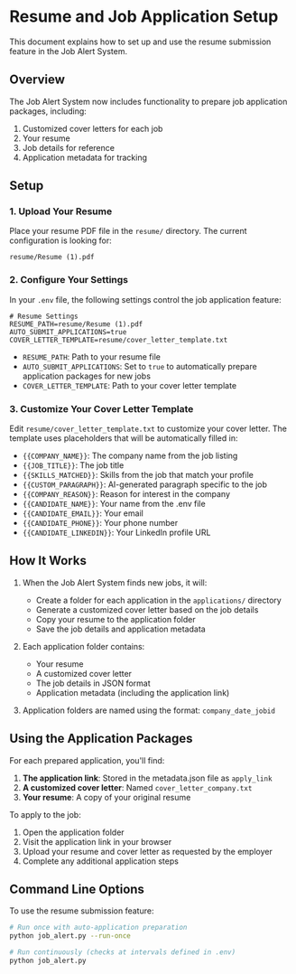 # Resume and Job Application Setup

This document explains how to set up and use the resume submission feature in the Job Alert System.

## Overview

The Job Alert System now includes functionality to prepare job application packages, including:

1. Customized cover letters for each job
2. Your resume
3. Job details for reference
4. Application metadata for tracking

## Setup

### 1. Upload Your Resume

Place your resume PDF file in the `resume/` directory. The current configuration is looking for:
```
resume/Resume (1).pdf
```

### 2. Configure Your Settings

In your `.env` file, the following settings control the job application feature:

```
# Resume Settings
RESUME_PATH=resume/Resume (1).pdf
AUTO_SUBMIT_APPLICATIONS=true
COVER_LETTER_TEMPLATE=resume/cover_letter_template.txt
```

- `RESUME_PATH`: Path to your resume file
- `AUTO_SUBMIT_APPLICATIONS`: Set to `true` to automatically prepare application packages for new jobs
- `COVER_LETTER_TEMPLATE`: Path to your cover letter template

### 3. Customize Your Cover Letter Template

Edit `resume/cover_letter_template.txt` to customize your cover letter. The template uses placeholders that will be automatically filled in:

- `{{COMPANY_NAME}}`: The company name from the job listing
- `{{JOB_TITLE}}`: The job title
- `{{SKILLS_MATCHED}}`: Skills from the job that match your profile
- `{{CUSTOM_PARAGRAPH}}`: AI-generated paragraph specific to the job
- `{{COMPANY_REASON}}`: Reason for interest in the company
- `{{CANDIDATE_NAME}}`: Your name from the .env file
- `{{CANDIDATE_EMAIL}}`: Your email
- `{{CANDIDATE_PHONE}}`: Your phone number
- `{{CANDIDATE_LINKEDIN}}`: Your LinkedIn profile URL

## How It Works

1. When the Job Alert System finds new jobs, it will:
   - Create a folder for each application in the `applications/` directory
   - Generate a customized cover letter based on the job details
   - Copy your resume to the application folder
   - Save the job details and application metadata

2. Each application folder contains:
   - Your resume
   - A customized cover letter
   - The job details in JSON format
   - Application metadata (including the application link)

3. Application folders are named using the format: `company_date_jobid`

## Using the Application Packages

For each prepared application, you'll find:

1. **The application link**: Stored in the metadata.json file as `apply_link`
2. **A customized cover letter**: Named `cover_letter_company.txt`
3. **Your resume**: A copy of your original resume

To apply to the job:
1. Open the application folder
2. Visit the application link in your browser
3. Upload your resume and cover letter as requested by the employer
4. Complete any additional application steps

## Command Line Options

To use the resume submission feature:

```bash
# Run once with auto-application preparation
python job_alert.py --run-once

# Run continuously (checks at intervals defined in .env)
python job_alert.py
``` 